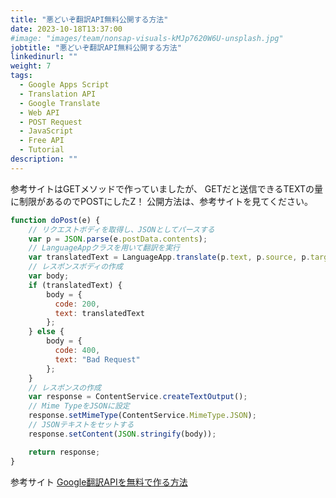 ```yaml
---
title: "悪どいぞ翻訳API無料公開する方法"
date: 2023-10-18T13:37:00
#image: "images/team/nonsap-visuals-kMJp7620W6U-unsplash.jpg"
jobtitle: "悪どいぞ翻訳API無料公開する方法"
linkedinurl: ""
weight: 7
tags:
  - Google Apps Script
  - Translation API
  - Google Translate
  - Web API
  - POST Request
  - JavaScript
  - Free API
  - Tutorial
description: ""
---
```


参考サイトはGETメソッドで作っていましたが、
GETだと送信できるTEXTの量に制限があるのでPOSTにしたZ！
公開方法は、参考サイトを見てください。

```javascript
function doPost(e) {
    // リクエストボディを取得し、JSONとしてパースする
    var p = JSON.parse(e.postData.contents);
    // LanguageAppクラスを用いて翻訳を実行
    var translatedText = LanguageApp.translate(p.text, p.source, p.target);
    // レスポンスボディの作成
    var body;
    if (translatedText) {
        body = {
          code: 200,
          text: translatedText
        };
    } else {
        body = {
          code: 400,
          text: "Bad Request"
        };
    }
    // レスポンスの作成
    var response = ContentService.createTextOutput();
    // Mime TypeをJSONに設定
    response.setMimeType(ContentService.MimeType.JSON);
    // JSONテキストをセットする
    response.setContent(JSON.stringify(body));

    return response;
}
```

参考サイト
[Google翻訳APIを無料で作る方法](https://qiita.com/satto_sann/items/be4177360a0bc3691fdf)
